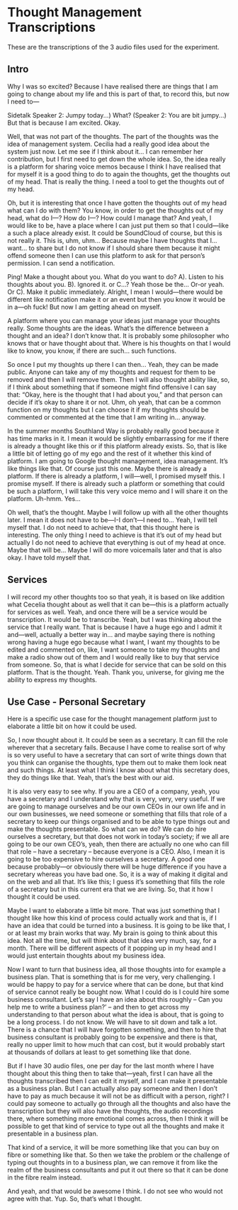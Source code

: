 # Thought Management Transcriptions

These are the transcriptions of the 3 audio files used for the experiment.

## Intro

Why I was so excited?  Because I have realised there are things that I am going to change about my life and this is part of that, to record this, but now I need to—

Sidetalk
Speaker 2:  Jumpy today...) What? (Speaker 2:  You are bit jumpy...) But that is because I am excited.  Okay.

Well, that was not part of the thoughts.  The part of the thoughts was the idea of management system.  Cecilia had a really good idea about the system just now.  Let me see if I think about it... I can remember her contribution, but I first need to get down the whole idea.  So, the idea really is a platform for sharing voice memos because I think I have realised that for myself it is a good thing to do to again the thoughts, get the thoughts out of my head.  That is really the thing.  I need a tool to get the thoughts out of my head.

Oh, but it is interesting that once I have gotten the thoughts out of my head what can I do with them?  You know, in order to get the thoughts out of my head, what do I—?  How do I—?  How could I manage that?  And yeah, I would like to be, have a place where I can just put them so that I could—like a such a place already exist.  It could be SoundCloud of course, but this is not really it.  This is, uhm, uhm...  Because maybe I have thoughts that I... want... to share but I do not know if I should share them because it might offend someone then I can use this platform to ask for that person’s permission.  I can send a notification. 

Ping! Make a thought about you.  What do you want to do?  A). Listen to his thoughts about you.  B). Ignored it.  or C...?  Yeah those be the...  Or-or yeah.  Or C). Make it public immediately.  Alright, I mean I would—there would be different like notification make it or an event but then you know it would be in a—oh fuck!  But now I am getting ahead on myself.

A platform where you can manage your ideas just manage your thoughts really.  Some thoughts are the ideas.  What’s the difference between a thought and an idea?  I don’t know that.  It is probably some philosopher who knows that or have thought about that.  Where is his thoughts on that I would like to know, you know, if there are such... such functions.

So once I put my thoughts up there I can then... Yeah, they can be made public.  Anyone can take any of my thoughts and request for them to be removed and then I will remove them.  Then I will also thought ability like, so, if I think about something that if someone might find offensive I can say that: “Okay, here is the thought that I had about you,” and that person can decide if it’s okay to share it or not.  Uhm, oh yeah, that can be a common function on my thoughts but I can choose it if my thoughts should be commented or commented at the time that I am writing in... anyway.

In the summer months Southland Way is probably really good because it has time marks in it.  I mean it would be slightly embarrassing for me if there is already a thought like this or if this platform already exists.  So, that is like a little bit of letting go of my ego and the rest of it whether this kind of platform.  I am going to Google thought management, idea management.  It’s like things like that.  Of course just this one.  Maybe there is already a platform.  If there is already a platform, I will—well, I promised myself this.  I promise myself.  If there is already such a platform or something that could be such a platform, I will take this very voice memo and I will share it on the platform.  Uh-hmm.  Yes... 

Oh well, that’s the thought.  Maybe I will follow up with all the other thoughts later.  I mean it does not have to be—I-I don’t—I need to...  Yeah, I will tell myself that.  I do not need to achieve that, that this thought here is interesting.  The only thing I need to achieve is that it’s out of my head but actually I do not need to achieve that everything is out of my head at once.  Maybe that will be... Maybe I will do more voicemails later and that is also okay.  I have told myself that.

## Services

I will record my other thoughts too so that yeah, it is based on like addition what Cecelia thought about as well that it can be—this is a platform actually for services as well.  Yeah, and once there will be a service would be transcription.  It would be to transcribe.  Yeah, but I was thinking about the service that I really want.  That is because I have a huge ego and I admit it and—well, actually a better way in... and maybe saying there is nothing wrong having a huge ego because what I want, I want my thoughts to be edited and commented on, like, I want someone to take my thoughts and make a radio show out of them and I would really like to buy that service from someone.  So, that is what I decide for service that can be sold on this platform.  That is the thought.  Yeah.  Thank you, universe, for giving me the ability to express my thoughts.

## Use Case - Personal Secretary

Here is a specific use case for the thought management platform just to elaborate a little bit on how it could be used.

So, I now thought about it.  It could be seen as a secretary.  It can fill the role wherever that a secretary fails.  Because I have come to realise sort of why is so very useful to have a secretary that can sort of write things down that you think can organise the thoughts, type them out to make them look neat and such things.  At least what I think I know about what this secretary does, they do things like that.  Yeah, that’s the best with our aid.

It is also very easy to see why.  If you are a CEO of a company, yeah, you have a secretary and I understand why that is very, very, very useful.  If we are going to manage ourselves and be our own CEOs in our own life and in our own businesses, we need someone or something that fills that role of a secretary to keep our things organised and to be able to type things out and make the thoughts presentable.  So what can we do?  We can do hire ourselves a secretary, but that does not work in today’s society; if we all are going to be our own CEO’s, yeah, then there are actually no one who can fill that role – have a secretary – because everyone is a CEO.  Also, I mean it is going to be too expensive to hire ourselves a secretary.  A good one because probably—or obviously there will be huge difference if you have a secretary whereas you have bad one.  So, it is a way of making it digital and on the web and all that.  It’s like this; I guess it’s something that fills the role of a secretary but in this current era that we are living.  So, that it how I thought it could be used.

Maybe I want to elaborate a little bit more.  That was just something that I thought like how this kind of process could actually work and that is, if I have an idea that could be turned into a business.  It is going to be like that, I or at least my brain works that way.  My brain is going to think about this idea.  Not all the time, but will think about that idea very much, say, for a month.  There will be different aspects of it popping up in my head and I would just entertain thoughts about my business idea.

Now I want to turn that business idea, all those thoughts into for example a business plan.  That is something that is for me very, very challenging.  I would be happy to pay for a service where that can be done, but that kind of service cannot really be bought now.  What I could do is I could hire some business consultant.  Let’s say I have an idea about this roughly – Can you help me to write a business plan?’ – and then to get across my understanding to that person about what the idea is about, that is going to be a long process.  I do not know.  We will have to sit down and talk a lot.  There is a chance that I will have forgotten something, and then to hire that business consultant is probably going to be expensive and there is that, really no upper limit to how much that can cost, but it would probably start at thousands of dollars at least to get something like that done.

But if I have 30 audio files, one per day for the last month where I have thought about this thing then to take that—yeah, first I can have all the thoughts transcribed then I can edit it myself, and I can make it presentable as a business plan.  But I can actually also pay someone and then I don’t have to pay as much because it will not be as difficult with a person, right?  I could pay someone to actually go through all the thoughts and also have the transcription but they will also have the thoughts, the audio recordings there, where something more emotional comes across, then I think it will be possible to get that kind of service to type out all the thoughts and make it presentable in a business plan.

That kind of a service, it will be more something like that you can buy on fibre or something like that.  So then we take the problem or the challenge of typing out thoughts in to a business plan, we can remove it from like the realm of the business consultants and put it out there so that it can be done in the fibre realm instead.

And yeah, and that would be awesome I think.  I do not see who would not agree with that.  Yup.  So, that’s what I thought.
